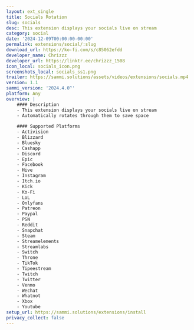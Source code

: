 ```yaml
---
layout: ext_single
title: Socials Rotation
slug: socials
desc: This extension displays your socials live on stream
category: social
date: '2024-12-09T00:00:00-00:00'
permalink: extensions/social/:slug
download_url: https://ko-fi.com/s/c85062efdd
developer_name: Chrizzz
developer_url: https://linktr.ee/chrizzz_1508
icon_local: socials_icon.png
screenshots_local: socials_ss1.png
trailer: https://sammi.solutions/assets/videos/extensions/socials.mp4
version: 1.1
sammi_version: '2024.4.0^'
platform: Any
overview: |
    #### Description
    - This extension displays your socials live on stream
    - Automatically rotates through them to save space
    
    #### Supported Platforms
    - Activision
    - Blizzard
    - Bluesky
    - Cashapp
    - Discord
    - Epic
    - Facebook
    - Hive
    - Instagram
    - Itch.io
    - Kick
    - Ko-Fi
    - LoL
    - Onlyfans
    - Patreon
    - Paypal
    - PSN
    - Reddit
    - Snapchat
    - Steam
    - Streamelements
    - Streamlabs
    - Switch
    - Throne
    - TikTok
    - Tipeestream
    - Twitch
    - Twitter
    - Venmo
    - Wechat
    - Whatnot
    - Xbox
    - Youtube
setup_url: https://sammi.solutions/extensions/install
privacy_collect: false
---
```


